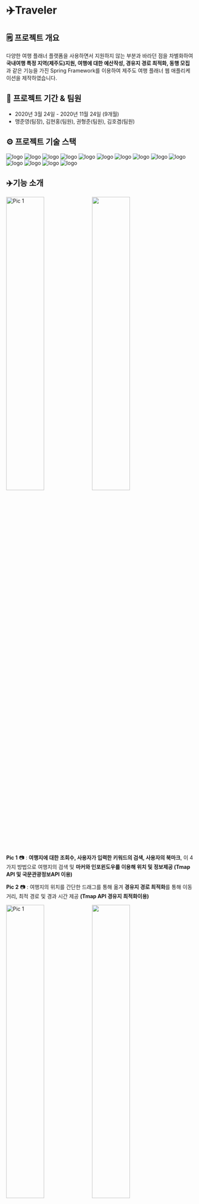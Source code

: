 # ✈️Traveler

## 🗒️ 프로젝트 개요

다양한 여행 플래너 플랫폼을 사용하면서 지원하지 않는 부분과 바라던 점을 차별화하여 **국내여행 특정 지역(제주도)지원, 여행에 대한 예산작성, 경유지 경로 최적화, 동행 모집**과 같은 기능을 가진 Spring Framework를 이용하여 제주도 여행 플래너 웹 애플리케이션을 제작하였습니다.

## 🚩 프로젝트 기간 & 팀원

- 2020년 3월 24일 - 2020년 11월 24일 (9개월)
- 맹준영(팀장), 김현홍(팀원), 권형준(팀원), 김호겸(팀원)

## ⚙️ 프로젝트 기술 스택

![logo](https://img.shields.io/badge/API-T_Map-red?style=flat) ![logo](https://img.shields.io/badge/API-Kakao_Login-FFCD00?logo=kakao&style=flat&logoColor=white) ![logo](https://img.shields.io/badge/API-국문_관광_정보-skyblue?style=flat) ![logo](https://img.shields.io/badge/Library-Google_Chart-4285F4?style=flat&logo=google&logoColor=white) ![logo](https://img.shields.io/badge/Library-Bootstrap-563D7C?style=flat&logo=bootstrap) ![logo](https://img.shields.io/badge/Language-Java_8-007396?style=flat&logo=java&logoColor=white) ![logo](https://img.shields.io/badge/Language-JavaScript-F7DF1E?style=flat&logo=javascript&logoColor=white) ![logo](https://img.shields.io/badge/Language-JSP-orange?style=flat) ![logo](https://img.shields.io/badge/Language-JSTL-green?style=flat) ![logo](https://img.shields.io/badge/Language-jquery-0769AD?style=flat&logo=jquery&logoColor=white) ![logo](https://img.shields.io/badge/Database-Oracle-F80000?style=flat&logo=oracle&logoColor=white) ![logo](https://img.shields.io/badge/Database-Firebase-FFCA28?style=flat&logo=firebase&logoColor=white) ![logo](https://img.shields.io/badge/Server-ApacheTomcat_8.5v-D22128?style=flat&logo=apahce&logoColor=white) ![logo](https://img.shields.io/badge/Framework-SpringFramework_5.0.7-6DB33F?style=flat&logo=spring&logoColor=white) 

## ✈️기능 소개

<img src="https://user-images.githubusercontent.com/52314663/100517892-7c674280-31d1-11eb-8d8b-41105b8b2915.png" width="45%" alt="Pic 1"> <img src="https://user-images.githubusercontent.com/52314663/100517900-82f5ba00-31d1-11eb-8bc6-64f30cf3871c.png" width="45%">
  
**Pic 1** 📷 : **여행지에 대한 조회수, 사용자가 입력한 키워드의 검색, 사용자의 북마크**, 이 4가지 방법으로 여행지의 검색 및 **마커와 인포윈도우를 이용해 위치 및 정보제공 (Tmap API 및 국문관광정보API 이용)**

**Pic 2** 📷 : 여행지의 위치를 간단한 드래그를 통해 옮겨 **경유지 경로 최적화**를 통해 이동 거리, 최적 경로 및 경과 시간 제공 **(Tmap API 경유지 최적화이용)**

<img src="https://user-images.githubusercontent.com/52314663/100517901-8426e700-31d1-11eb-9bcc-6d04aa9ef906.png" width="45%" alt="Pic 1"> <img src="https://user-images.githubusercontent.com/52314663/100517902-85581400-31d1-11eb-9c87-39dcb8023075.png" width="45%">

**Pic 3 & 4** 📷 : DevExpress 라이브러리 중 Scheduler를 이용하여 **드래그 앤 드롭 방식**으로 **사용자가 저장한 여행 장소를 날짜 및 시간의 간편한 변경**이 가능하며, **더블 클릭**을 통해 **여행지에 대한 상세정보 추가 및 사용자가 원하는 여행지 추가 커스터마이징** 기능 제공 **(DevExpress Shceduler Library 사용)**

<img src="https://user-images.githubusercontent.com/52314663/100517903-8721d780-31d1-11eb-9a42-c97e23bdfe03.png" width="45%" alt="Pic 1"> <img src="https://user-images.githubusercontent.com/52314663/100517905-87ba6e00-31d1-11eb-96dd-1ece5aab2bb1.png" width="45%">

**Pic 5 & 6** 📷 : 사용자의 여행 일차에 맞는 공개 예산을 **총액 기준 최대/최소 금액으로 추천**해 예산 작성 참고하도록 지원하였으며 Google Chart Library의 Bar Chart와 Pie Chart를 이용하여 **금액별, 카테고리 별 예산 추이**를 보여주는 기능 **(Google Chart Library 이용)**

<img src="https://user-images.githubusercontent.com/52314663/100519064-e3d4c080-31d8-11eb-9997-107809c5e4cb.png" width="45%" alt="Pic 1"> <img src="https://user-images.githubusercontent.com/52314663/100519065-e6371a80-31d8-11eb-840b-9361dccd56df.png" width="45%">

**Pic 7 & 8** 📷 : **사용자의 여행 일정을 기반으로 예산을 제공**하도록 기본으로 여행 일정이 작성되어 있으며 보다 정확한 예산 작성을 지원하기 위해 **API가 제공하는 요금정보를 이용하고 추가 예산 작성**이 가능

<img src="https://user-images.githubusercontent.com/52314663/100519067-e7684780-31d8-11eb-8004-66419882e2c6.png" width="45%" alt="Pic 1"> <img src="https://user-images.githubusercontent.com/52314663/100519068-e8997480-31d8-11eb-95ea-7d0d5d0f4ffd.png" width="45%">

**Pic 9 & 10** 📷 : 동행 모집은 사용자의 여행 일정의 여행지로 호스팅이 가능하며 호스팅하기 이전에 같은 여행지를 여행하는 **동행 게시글 중 사용자의 여행 날짜, 가까운 시간, 마감이 가까운 순으로 추천해주는 자체 알고리즘**을 이용해 게스트로 참가할 수 있는 방향성 제공 

<img src="https://user-images.githubusercontent.com/52314663/100519070-e9caa180-31d8-11eb-98bc-630c46a84a15.png" width="45%" alt="Pic 1"> <img src="https://user-images.githubusercontent.com/52314663/100519071-ea633800-31d8-11eb-82b6-285d1bf770d7.png" width="45%">

**Pic 11 & 12** 📷 : 동행 호스트 혹은 게스트로 참가했을 때 호스트와 게스트간의 여행 일정 및 여행 정보 공유를 위해 **Firebase의 Realtime Database를 이용한 실시간 채팅과 DB를 이용한 쪽지를 구현**하여 연락 수단 제공

## 🔗 프로젝트 깃허브 주소

👉🏻 [Traveler github](https://github.com/jymaeng95/Traveler)

## 🔗 Traveler 시연 영상

👉🏻 [Traveler 시연 영상](https://youtu.be/B48eBHVYirU)

## 💡Reference

- UI(HTML, CSS, Javascript)
    1. [https://codepen.io/ChynoDeluxe/pen/bdXeqQ](https://codepen.io/ChynoDeluxe/pen/bdXeqQ)
    2. [https://codepen.io/FlorinPop17/pen/vPKWjd](https://codepen.io/FlorinPop17/pen/vPKWjd)
    3. [https://codepen.io/GeorgePark/pen/VXrwOP](https://codepen.io/GeorgePark/pen/VXrwOP)
- Library & API
    1. [https://developers.kakao.com/docs/latest/ko/kakaologin/common](https://developers.kakao.com/docs/latest/ko/kakaologin/common)
    2. [http://tmapapi.sktelecom.com/main.html#](http://tmapapi.sktelecom.com/main.html#)
    3. [https://developers.google.com/chart/interactive/docs/gallery](https://developers.google.com/chart/interactive/docs/gallery)
    4. [https://www.data.go.kr/data/15057787/openapi.do](https://www.data.go.kr/data/15057787/openapi.do)
    5. [https://js.devexpress.com/Documentation/ApiReference/UI_Widgets/dxScheduler/](https://js.devexpress.com/Documentation/ApiReference/UI_Widgets/dxScheduler/)
